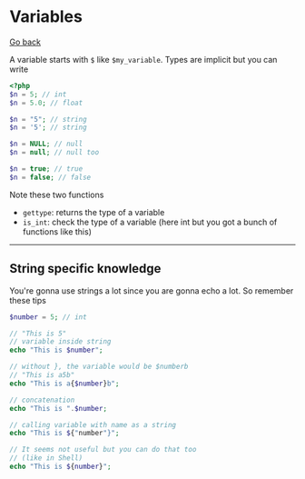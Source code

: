 # Variables

[Go back](..)

A variable starts with ```$``` like `$my_variable`.
Types are implicit but you can write

```php
<?php
$n = 5; // int
$n = 5.0; // float

$n = "5"; // string
$n = '5'; // string

$n = NULL; // null
$n = null; // null too

$n = true; // true
$n = false; // false
```

Note these two functions

* ``gettype``: returns the type of a variable
* ``is_int``: check the type of a variable
  (here int but you got a bunch of functions like this)

<hr class="sr">

## String specific knowledge

You're gonna use strings a lot since you are gonna echo
a lot. So remember these tips

```php
$number = 5; // int

// "This is 5"
// variable inside string
echo "This is $number";

// without }, the variable would be $numberb
// "This is a5b"
echo "This is a{$number}b"; 

// concatenation
echo "This is ".$number;

// calling variable with name as a string
echo "This is ${"number"}";

// It seems not useful but you can do that too
// (like in Shell)
echo "This is ${number}";
```